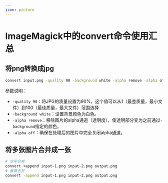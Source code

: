 ```yaml
---
icon: picture
---
```


# ImageMagick中的convert命令使用汇总

## 将png转换成jpg

```bash
convert input.png -quality 90 -background white -alpha remove -alpha off output.jpg
```

参数说明：

- `-quality 90`：将JPG的质量设置为90%，这个值可以从1（最差质量，最小文件）到100（最佳质量，最大文件）范围选择
- `-background white`：设置背景颜色为白色。
- `-alpha remove`：移除图片的alpha通道（透明度），使透明部分变为之前通过`-background`指定的颜色。
- `-alpha off`：确保在处理后的图片中完全关闭alpha通道。

## 将多张图片合并成一张

```bash
# 水平合并
convert +append input-1.png input-2.png output.png
# 垂直合并
convert -append input-1.png input-2.png output.png
```

